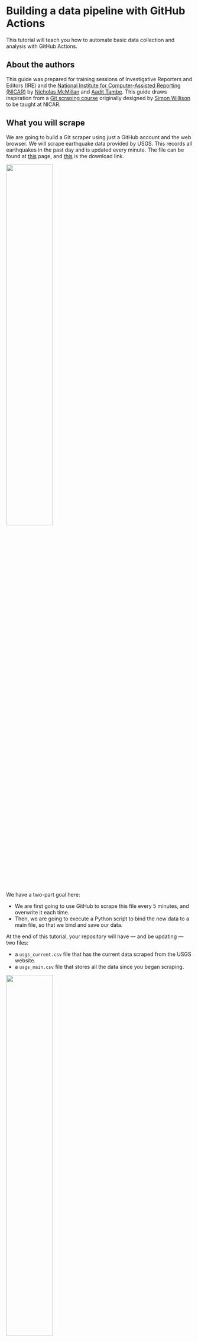 # Building a data pipeline with GitHub Actions

This tutorial will teach you how to automate basic data collection and analysis with GitHub Actions.

## About the authors

This guide was prepared for training sessions of Investigative Reporters and Editors (IRE) and the [National Institute for Computer-Assisted Reporting (NICAR)](https://www.ire.org/training/conferences/nicar-2022/) by [Nicholas McMillan](https://www.nickmcmillan.com/) and [Aadit Tambe](https://aadittambe.com/). This guide draws inspiration from a [Git scraping course](https://docs.google.com/document/u/0/d/1TCatZP5gQNfFjZJ5M77wMlf9u_05Z3BZnjp6t1SA6UU/mobilebasic#h.9d9m67inr5k4) originally designed by [Simon Willison](simonwillison.net) to be taught at NICAR.

## What you will scrape
We are going to build a Git scraper using just a GitHub account and the web browser. We will scrape earthquake data provided by USGS. This records all earthquakes in the past day and is updated every minute. The file can be found at [this](https://earthquake.usgs.gov/earthquakes/feed/v1.0/csv.php) page, and [this](https://earthquake.usgs.gov/earthquakes/feed/v1.0/summary/all_day.csv) is the download link.

<img src="./_static/image_1.png" style="width: 50%"/>

We have a two-part goal here:
- We are first going to use GitHub to scrape this file every 5 minutes, and overwrite it each time. 
- Then, we are going to execute a Python script to bind the new data to a main file, so that we bind and save our data. 

At the end of this tutorial, your repository will have — and be updating — two files: 
- a `usgs_current.csv` file that has the current data scraped from the USGS website. 
- a `usgs_main.csv` file that stores all the data since you began scraping.

<img src="./_static/image_16.png" style="width: 50%"/>

<img src="./_static/image_17.png" style="width: 50%"/>


## Predule: Prerequisites

You need a free [GitHub account](https://github.com/) to begin this tutorial.

## Act 1: Hello, repository!

This chapter will walk you through how to create a repository. A GitHub repository is a place to store your projects files and keep track of the revision history. Keeping track of your revision history means that you can go back to any point in time and see how your project appeared. 

In your profile on [GitHub](https://github.com/), navigate to the "repositories" tab and click the green "new" button.

<img src="./_static/image_2.png" style="width: 50%"/>

Create a repository name — make sure to use dashes instead of spaces.

Select public repository, meaning other people who visit your profile can see it. 

Select “Add a README FILE”: this will be a markdown file where you can write a description for your project.

Select “Add .gitignore”: this is a file where you can tell Git what files to track changes of. For example, it’s best practice to not commit API passwords.

For the .gitignore template, choose Python. This will populate the .gitignore file with common files associated with Python projects that don’t need to be committed to Git history. 

<img src="./_static/image_3.png" style="width: 50%"/>

## Act 2: Hello, Action!

This chapter will walk you through how to create a GitHub Action that executes a script to fetch data on a schedule.

### 2.1. Create an Action file

In your repository, click on the “Actions” tab.

<img src="./_static/image_4.png" style="width: 50%"/>

Once you’re in the “Actions” tab, click on “set up a workflow yourself.”

<img src="./_static/image_5.png" style="width: 50%"/>

You will be directed to a YAML file, with a screen that looks like this: 

<img src="./_static/image_6.png" style="width: 50%"/>

### 2.2. Write the workflow

In this file, we will write step-by-step instructions for GitHub to execute commands. GitHub Actions uses [YAML](https://en.wikipedia.org/wiki/YAML) syntax to define the workflow. Delete everything in the file, and paste the text from here into the file.

```yaml
name: Scrape latest data

on:
  push:
  workflow_dispatch:
  schedule:
    - cron:  '*/5 * * * *'

jobs:
  # Set up
  scrape:
    runs-on: ubuntu-latest
    steps:
    # Step 1: Prepare the environment
    - name: Check out this repo
      uses: actions/checkout@v2
      with:
        fetch-depth: 0
    # Step 2: Get the latest data and store it as a CSV
    - name: Fetch latest data
      run: |-        
        curl "https://earthquake.usgs.gov/earthquakes/feed/v1.0/summary/all_day.csv" -o usgs_current.csv
    - name: Commit and push if it changed
      run: |-
        git config user.name "Automated"
        git config user.email "actions@users.noreply.github.com"
        git add -A
        timestamp=$(date -u)
        git commit -m "Latest data: ${timestamp}" || exit 0
        git push
```

### 2.3. Understand the Action

GitHub calls this a “workflow.” It is a set of instructions written in a language called YAML that tells GitHub which commands to execute. 

The `name` keyword denotes an optional name given to the workflow. 

The `on` keyword specifies the trigger for this workflow — it’s currently set to run based on a cron trigger every time you “push” code to the repository, or when you click a manual button, denoted by “workflow_dispatch.”

The `jobs` keyword groups together all the commands that the Action will execute. We have called our “job” `scrape`.
The `runs-on` keyword configures the job to run on the latest version of an Ubuntu Linux runner. This means that the job will execute on a fresh virtual machine hosted by GitHub. 

The `name` keyword lets you give an optional name to the step.

The `uses` keyword specifies that this step will run v2 of the actions/checkout action. This is an action that checks out our repository onto the runner, allowing us to run scripts or other actions against your code (such as build and test tools).

The `run` keyword tells the job to execute a command on the runner. In this `run`, the Action will download that earthquake file using the cURL tool - this makes for a more useful display of file differences.

Then, we commit the results to our repository and push them, in the next step.

### 2.4. Save the file

Save this file. Click on the green box "Start commit", enter a commit message such as "created file," and click on "commit new file." You’re done! You’ve written a scraper that runs automatically every 5 minutes. 

<img src="./_static/image_7.png" style="width: 50%"/>


### 2.5. Watch the Action run and log results in the repository

Wait a second or two, and navigate back to the "code" tab of your repository. You will notice a newly created `usgs_current.csv` file.

<img src="./_static/image_8.png" style="width: 50%"/>

## Act 3: Hello, Python!

We have downloaded the CSV file from USGS, however, every time that the Action runs, this file is going to be overwritten by a new one. In this lesson, you will learn how to introduce a short Python script to the Action workflow that takes a new CSV and adds its new rows to a "main" CSV that we will create. This way, you will keep storing data, instead of overwriting the same file.

### 3.1. Create a Python file from the GitHub repository

From your repository, click on the "Add file" button and then "Create new file" button. 

<img src="./_static/image_9.png" style="width: 50%"/>

Let's call this script `get_all_data.py`. Paste the following code in the file:

```python
import pandas as pd # import pandas library for data manipulation and analysis
import requests # import requests library to send HTTP requests using Python
import json # import json library to handle json files
from pathlib import Path # import path library to work with file paths

df_current = pd.read_csv('usgs_current.csv')

path = Path("usgs_main.csv")

if path.is_file() == False:
  # if false, save initial main file  
  df_current.to_csv("usgs_main.csv")

else:
  # if the file already exists, save it to a dataframe and then append to a new one    
  df_main_old = pd.read_csv("usgs_main.csv")
  df_main_new = pd.concat([df_main_old,df_current])

  # deduplicate based on unique id
  df_main_new_drop_dupes = df_main_new.drop_duplicates(subset = "id", keep = "first")

  # save to dataframe and overwrite the old usgs_main file
  df_main_new_drop_dupes.to_csv("usgs_main.csv")
```

Give it a commit message — something like "create python script" — and push the `Commit new file` button.

<img src="./_static/image_10.png" style="width: 50%"/>


### 3.2. Understand the Python script

In the Python script, we are first importing libraries that will help us create the file called `usgs_main.csv`. These libraries include `pandas`, `requests`, `json` and `pathlib`.

Then, we will load in the `usgs_current.csv` file, as `df_current`. This file is the one that is being overwritten each time our Action runs. 

Then, we are creating a `usgs_main.csv` file, the first time this script runs. Every time the script runs after that, we are binding the "current" CSV, `usgs_current.csv` to our "main" CSV, `usgs_main.csv`.

Then, we are dropping duplicate rows from the "main" CSV, such that if there is an overlap between data that is scraped, the `usgs_main.csv` will only have unique rows.

### 3.2. Add the Python script to the workflow file

In your GitHub repository, click on the folder `.github/workflows`.

<img src="./_static/image_11.png" style="width: 50%"/>

Then, click on the `main.yml` file.

<img src="./_static/image_12.png" style="width: 50%"/>

Then, click on the "pencil" icon to edit the file.

<img src="./_static/image_13.png" style="width: 50%"/>

In the file, we are going to add steps to execute the Python script we just saved immediately after the scraper runs. 

Add steps 3 and 4 (as shown below) to the workflow file, after step 2 and before committing and pushing. The complete workflow file will look like this: 

```yaml
name: Scrape latest data

on:
  push:
  workflow_dispatch:
  schedule:
    - cron:  '*/5 * * * *'

jobs:
  # Set up
  scrape:
    runs-on: ubuntu-latest
    steps:
    # Step 1
    - name: Check out this repo
      uses: actions/checkout@v2
      with:
        fetch-depth: 0
    # Step 2
    - name: Fetch latest data
      run: |-        
        curl "https://earthquake.usgs.gov/earthquakes/feed/v1.0/summary/all_day.csv" -o usgs_current.csv
    # Step 3
    - name: Install requirements
      run: python -m pip install requests pandas jupyterlab
    # Step 4    
    - name: Run script to create main csv
      run: python get_all_data.py     
    # Step 5
    - name: Commit and push if it changed
      run: |-
        git config user.name "Automated"
        git config user.email "actions@users.noreply.github.com"
        git add -A
        timestamp=$(date -u)
        git commit -m "Latest data: ${timestamp}" || exit 0
        git push

```

In step 3, we are asking the Actions workflow to install some requirements — the libraries our Python script used — to the virtual machine running the Action. 

In step 4, we are are asking the workflow to run our Python script `get_all_data.py`, much like you would execute a Python script from the command line. 

Step 5 is the same as before, where we `add`, `commit` and `push` our changes.

Let's commit this file. Push the green `start commit` button, then write a message, something like "update main.yml," and push the `commit changes` button.

<img src="./_static/image_14.png" style="width: 50%"/>

### 3.3. Watch the workflow run

Navigate back to `code` tab of your repository. And notice the newly created `usgs_main.csv` file. Every time our scraper runs, it will add rows to this file.

<img src="./_static/image_15.png" style="width: 50%"/>

## Epilogue: Hello, analysis!

Now that we are downloading the most current CSV (`usgs_current.csv`) and also aggregating all the data we collect (`usgs_main.csv`), we can run some basic analysis, and connect it to our workflow with GitHub Actions. We will accomplish this using a code notebook and run it every time our workflow runs.

In our GitHub repository, click on the `usgs_main.csv` file.

<img src="./_static/image_18.png" style="width: 50%"/>

Then, click on the `Raw` button.

<img src="./_static/image_19.png" style="width: 50%"/>

This will bring you to the "raw" CSV, that looks like this: 

<img src="./_static/image_20.png" style="width: 50%"/>

We will be using this CSV (and the URL to this CSV, in particular) for our analysis of data. The URL to this raw CSV will always remain the same, until you move the file to another directory, even if the CSV updates.

```{note}
This URL can be used to load the CSV data into a JavaScript visualization — using libraries such as D3 or Chart.js. The visualizations will update in real time as the data changes. 
```

Next, make a copy of [this notebook](https://github.com/aadittambe/actions-pipeline/blob/main/usgs_analysis.ipynb). This is a Python notebook (created with Google Colab) that allows you to run "chunks" of code, one step at a time. 
- Go to [this](https://raw.githubusercontent.com/aadittambe/actions-pipeline/main/usgs_analysis.ipynb) URL. This is the "raw" version of the notebook mentioned above.
- Copy everything to your clipboard.
- Create a new file in your repository called `usgs_analysis.ipynb`.
- Paste the text you copied in the file. Save and commit the file.

```{note}
To learn more about getting started with Python notebooks using an incredible browser-based notebook called a Jupyter notebook, check out [this](firstpythonnotebook.org) other IRE textbook.
```

This is a simple notebook designed to get you started to think about the potential of data analysis. After committing, the notebook should look like this: 

<img src="./_static/image_21.png" style="width: 50%"/>

This notebook performs some basic filtering operations on our `usgs_main.csv` file, to print out a simple sentence.

This notebook can be modified to perform advanced analyses on the data.

Let's add this notebook to our workflow, so that every time the Action runs, it will execute this notebook.

Edit the YAML file, so that it looks like this: 

```

```
